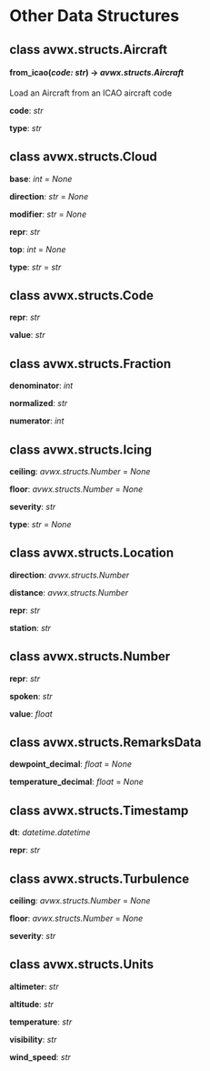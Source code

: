 # Other Data Structures

## class avwx.structs.**Aircraft**

#### **from_icao**(*code: str*) -> *avwx.structs.Aircraft*

Load an Aircraft from an ICAO aircraft code

**code**: *str*

**type**: *str*

## class avwx.structs.**Cloud**

**base**: *int* = *None*

**direction**: *str* = *None*

**modifier**: *str* = *None*

**repr**: *str*

**top**: *int* = *None*

**type**: *str* = *str*

## class avwx.structs.**Code**

**repr**: *str*

**value**: *str*

## class avwx.structs.**Fraction**

**denominator**: *int*

**normalized**: *str*

**numerator**: *int*

## class avwx.structs.**Icing**

**ceiling**: *avwx.structs.Number* = *None*

**floor**: *avwx.structs.Number* = *None*

**severity**: *str*

**type**: *str* = *None*

## class avwx.structs.**Location**

**direction**: *avwx.structs.Number*

**distance**: *avwx.structs.Number*

**repr**: *str*

**station**: *str*

## class avwx.structs.**Number**

**repr**: *str*

**spoken**: *str*

**value**: *float*

## class avwx.structs.**RemarksData**

**dewpoint_decimal**: *float* = *None*

**temperature_decimal**: *float* = *None*

## class avwx.structs.**Timestamp**

**dt**: *datetime.datetime*

**repr**: *str*

## class avwx.structs.**Turbulence**

**ceiling**: *avwx.structs.Number* = *None*

**floor**: *avwx.structs.Number* = *None*

**severity**: *str*

## class avwx.structs.**Units**

**altimeter**: *str*

**altitude**: *str*

**temperature**: *str*

**visibility**: *str*

**wind_speed**: *str*
